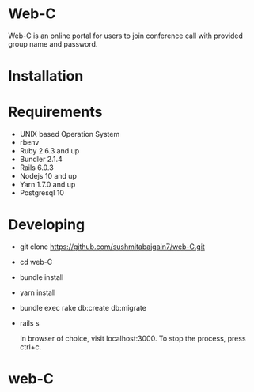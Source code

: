 # Web-C
 Web-C is an online portal for users to join conference call with provided group name and password.

# Installation

# Requirements

- UNIX based Operation System
- rbenv
- Ruby 2.6.3 and up
- Bundler 2.1.4
- Rails 6.0.3 
- Nodejs 10 and up
- Yarn 1.7.0 and up
- Postgresql 10

# Developing

- git clone https://github.com/sushmitabajgain7/web-C.git
- cd web-C
- bundle install
- yarn install
- bundle exec rake db:create db:migrate
- rails s

  In browser of choice, visit localhost:3000.
  To stop the process, press ctrl+c.

# web-C
